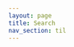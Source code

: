 ```yaml
---
layout: page
title: Search
nav_section: til
---
```

<script>
  // Template to generate the JSON to search
  window.store = {
    {% for post in site.posts %}
      "{{ post.url | slugify }}": {
        "title": "{{ post.title | xml_escape }}",
        "content": {{ post.content | strip_html | strip_newlines | jsonify }},
        "url": "{{ post.url | xml_escape }}"
      }
      {% unless forloop.last %},{% endunless %}
    {% endfor %}
  };
</script>